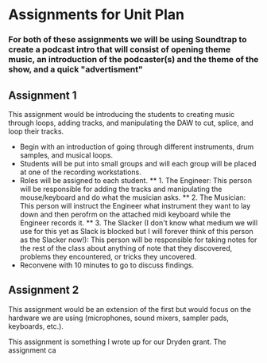 # Assignments for Unit Plan

### For both of these assignments we will be using Soundtrap to create a podcast intro that will consist of opening theme music, an introduction of the podcaster(s) and the theme of the show, and a quick "advertisment"

## Assignment 1

This assignment would be introducing the students to creating music through loops, adding tracks, and manipulating the DAW to cut, splice, and loop their tracks.

- Begin with an introduction of going through different instruments, drum samples, and musical loops.
- Students will be put into small groups and will each group will be placed at one of the recording workstations.
- Roles will be assigned to each student. 
** 1. The Engineer: This person will be responsible for adding the tracks and manipulating the mouse/keyboard and do what the musician asks.
** 2. The Musician: This person will instruct the Engineer what instrument they want to lay down and then perofrm on the attached midi keyboard while the Engineer records it.
** 3. The Slacker (I don't know what medium we will use for this yet as Slack is blocked but I will forever think of this person as the Slacker now!): This person will be responsible for taking notes for the rest of the class about anything of note that they discovered, problems they encountered, or tricks they uncovered.
- Reconvene with 10 minutes to go to discuss findings.


## Assignment 2

This assignment would be an extension of the first but would focus on the hardware we are using (microphones, sound mixers, sampler pads, keyboards, etc.).

This assignment is something I wrote up for our Dryden grant. The assignment ca
